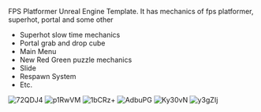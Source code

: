 FPS Platformer Unreal Engine Template.
It has mechanics of fps platformer, superhot, portal and some other
* Superhot slow time mechanics
* Portal grab and drop cube
* Main Menu
* New Red Green puzzle mechanics
* Slide
* Respawn System
* Etc.







![72QDJ4](https://user-images.githubusercontent.com/72122184/157238611-d8631f92-8b6e-4da6-bbda-ab76697ebaca.png)
![p1RwVM](https://user-images.githubusercontent.com/72122184/157238631-284dc131-94fb-4391-9b1f-ce6f5b479713.png)
![1bCRz+](https://user-images.githubusercontent.com/72122184/157238646-be2a6110-64ba-478e-8846-0f99a1ce2c5d.png)
![AdbuPG](https://user-images.githubusercontent.com/72122184/157238659-55e1dc42-c872-4631-a76f-9645a14a7b06.png)
![Ky30vN](https://user-images.githubusercontent.com/72122184/157238675-8792a614-8825-4fb9-b732-07706a631d50.png)
![y3gZIj](https://user-images.githubusercontent.com/72122184/157238690-63b707d3-dae7-4f03-89c9-9b600840fc47.png)
